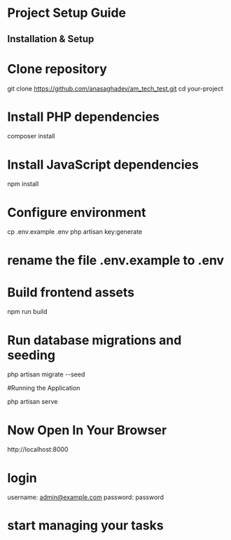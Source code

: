 # Project Setup Guide

## Installation & Setup

# Clone repository

git clone https://github.com/anasaghadev/am_tech_test.git
cd your-project

# Install PHP dependencies

composer install

# Install JavaScript dependencies

npm install

# Configure environment

cp .env.example .env
php artisan key:generate

# rename the file .env.example to .env

# Build frontend assets

npm run build

# Run database migrations and seeding

php artisan migrate --seed


#Running the Application

php artisan serve

# Now Open In Your Browser

http://localhost:8000

# login

username: admin@example.com
password: password

# start managing your tasks

